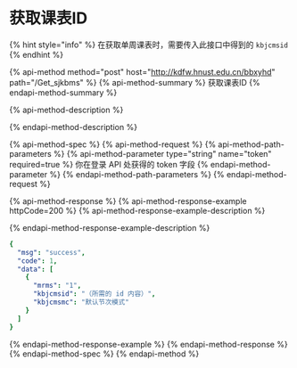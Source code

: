 # 获取课表ID

{% hint style="info" %}
在获取单周课表时，需要传入此接口中得到的 `kbjcmsid`
{% endhint %}

{% api-method method="post" host="http://kdfw.hnust.edu.cn/bbxyhd" path="/Get\_sjkbms" %}
{% api-method-summary %}
获取课表ID
{% endapi-method-summary %}

{% api-method-description %}

{% endapi-method-description %}

{% api-method-spec %}
{% api-method-request %}
{% api-method-path-parameters %}
{% api-method-parameter type="string" name="token" required=true %}
你在登录 API 处获得的 token 字段
{% endapi-method-parameter %}
{% endapi-method-path-parameters %}
{% endapi-method-request %}

{% api-method-response %}
{% api-method-response-example httpCode=200 %}
{% api-method-response-example-description %}

{% endapi-method-response-example-description %}

```yaml
{
  "msg": "success",
  "code": 1,
  "data": [
    {
      "mrms": "1",
      "kbjcmsid": "（所需的 id 内容）",
      "kbjcmsmc": "默认节次模式"
    }
  ]
}
```
{% endapi-method-response-example %}
{% endapi-method-response %}
{% endapi-method-spec %}
{% endapi-method %}



